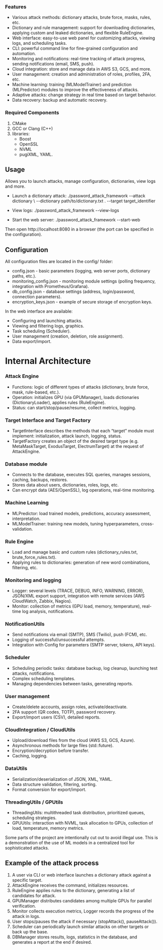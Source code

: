 

### Features
- Various attack methods: dictionary attacks, brute force, masks, rules, etc.
- Dictionary and rule management: support for downloading dictionaries, applying custom and leaked dictionaries, and flexible RuleEngine.
- Web interface: easy-to-use web panel for customizing attacks, viewing logs, and scheduling tasks.
- CLI: powerful command line for fine-grained configuration and automation.
- Monitoring and notifications: real-time tracking of attack progress, sending notifications (email, SMS, push).
- Cloud integration: store and manage data in AWS S3, GCS, and more.
- User management: creation and administration of roles, profiles, 2FA, etc.
- Machine learning: training (MLModelTrainer) and prediction (MLPredictor) modules to improve the effectiveness of attacks.
- Adaptive attacks: change strategy in real time based on target behavior.
- Data recovery: backup and automatic recovery.

### Required Components
1. CMake
2. GCC or Clang (C++) 
3. libraries:  
   - Boost  
   - OpenSSL 
   - NVML  
   - pugiXML, YAML.  
## Usage
Allows you to launch attacks, manage configuration, dictionaries, view logs and more.

- Launch a dictionary attack:  ./password_attack_framework --attack dictionary \ --dictionary path/to/dictionary.txt \. --target target_identifier
      
- View logs:  ./password_attack_framework --view-logs

- Start the web server:  ./password_attack_framework --start-web

Then open http://localhost:8080 in a browser (the port can be specified in the configuration). 

## Configuration
All configuration files are located in the config/ folder:
- config.json - basic parameters (logging, web server ports, dictionary paths, etc.).  
- monitoring_config.json - monitoring module settings (polling frequency, integration with Prometheus/Grafana).  
- db_config.json - database settings (address, login/password, connection parameters).  
- encryption_keys.json - example of secure storage of encryption keys.


In the web interface are available:
- Configuring and launching attacks.  
- Viewing and filtering logs, graphics.  
- Task scheduling (Scheduler).  
- User management (creation, deletion, role assignment).  
- Data export/import.

# Internal Architecture

### Attack Engine
- Functions: logic of different types of attacks (dictionary, brute force, mask, rule-based, etc.).
- Operation: initializes GPU (via GPUManager), loads dictionaries (DictionaryLoader), applies rules (RuleEngine).
- Status: can start/stop/pause/resume, collect metrics, logging.

### Target Interface and Target Factory

- TargetInterface describes the methods that each “target” module must implement: initialization, attack launch, logging, status.
- TargetFactory creates an object of the desired target type (e.g. MetaMaskTarget, ExodusTarget, ElectrumTarget) at the request of AttackEngine.

### Database module

- Connects to the database, executes SQL queries, manages sessions, caching, backups, restores.
- Stores data about users, dictionaries, roles, logs, etc.
- Can encrypt data (AES/OpenSSL), log operations, real-time monitoring.

### Machine Learning

- MLPredictor: load trained models, predictions, accuracy assessment, interpretation.
- MLModelTrainer: training new models, tuning hyperparameters, cross-validation.

### Rule Engine

- Load and manage basic and custom rules (dictionary_rules.txt, brute_force_rules.txt).
- Applying rules to dictionaries: generation of new word combinations, filtering, etc.

### Monitoring and logging

- Logger: several levels (TRACE, DEBUG, INFO, WARNING, ERROR), JSON/XML export support, integration with remote services (AWS CloudWatch, Zabbix, Nagios).
- Monitor: collection of metrics (GPU load, memory, temperature), real-time log analysis, notifications.

### NotificationUtils

- Send notifications via email (SMTP), SMS (Twilio), push (FCM), etc.
- Logging of successful/unsuccessful attempts.
- Integration with Config for parameters (SMTP server, tokens, API keys).

### Scheduler

- Scheduling periodic tasks: database backup, log cleanup, launching test attacks, notifications.
- Complex scheduling templates.
- Managing dependencies between tasks, generating reports.


### User management

- Create/delete accounts, assign roles, activate/deactivate.
- 2FA support (QR codes, TOTP), password recovery.
- Export/import users (CSV), detailed reports.

### CloudIntegration / CloudUtils

- Upload/download files from the cloud (AWS S3, GCS, Azure).
- Asynchronous methods for large files (std::future).
- Encryption/decryption before transfer.
- Caching, logging.

### DataUtils

- Serialization/deserialization of JSON, XML, YAML.
- Data structure validation, filtering, sorting.
- Format conversion for export/import.

### ThreadingUtils / GPUtils

- ThreadingUtils: multithreaded task distribution, prioritized queues, scheduling strategies.
- GPUUtils: interaction with NVML, task allocation to GPUs, collection of load, temperature, memory metrics.

Some parts of the project are intentionally cut out to avoid illegal use. This is a demonstration of the use of ML models in a centralized tool for sophisticated attacks.

## Example of the attack process

1. A user via CLI or web interface launches a dictionary attack against a specific target.
2. AttackEngine receives the command, initializes resources.
3. RuleEngine applies rules to the dictionary, generating a list of candidates for attack.
4. GPUManager distributes candidates among multiple GPUs for parallel verification.
5. Monitor collects execution metrics, Logger records the progress of the attack in logs.
6. User stops/pauses the attack if necessary (stopAttack(), pauseAttack()).
7. Scheduler can periodically launch similar attacks on other targets or back up the base.
8. DBManager stores results, logs, statistics in the database, and generates a report at the end if desired.
